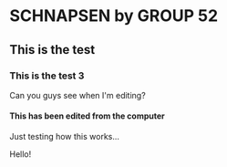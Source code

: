 # SCHNAPSEN by GROUP 52
## This is the test

### This is the test 3

Can you guys see when I'm editing?

#### This has been edited from the computer

Just testing how this works...

Hello!